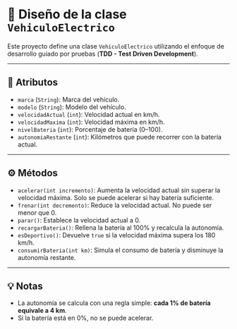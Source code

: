 # 🚗 Diseño de la clase `VehiculoElectrico`

Este proyecto define una clase `VehiculoElectrico` utilizando el enfoque de desarrollo guiado por pruebas (**TDD - Test Driven Development**).

---

## 🧩 Atributos

- `marca` (`String`): Marca del vehículo.
- `modelo` (`String`): Modelo del vehículo.
- `velocidadActual` (`int`): Velocidad actual en km/h.
- `velocidadMaxima` (`int`): Velocidad máxima en km/h.
- `nivelBateria` (`int`): Porcentaje de batería (0–100).
- `autonomiaRestante` (`int`): Kilómetros que puede recorrer con la batería actual.

---

## ⚙️ Métodos

- `acelerar(int incremento)`: Aumenta la velocidad actual sin superar la velocidad máxima. Solo se puede acelerar si hay batería suficiente.
- `frenar(int decremento)`: Reduce la velocidad actual. No puede ser menor que 0.
- `parar()`: Establece la velocidad actual a 0.
- `recargarBateria()`: Rellena la batería al 100% y recalcula la autonomía.
- `esDeportivo()`: Devuelve `true` si la velocidad máxima supera los 180 km/h.
- `consumirBateria(int km)`: Simula el consumo de batería y disminuye la autonomía restante.

---

## 💡 Notas

- La autonomía se calcula con una regla simple: **cada 1% de batería equivale a 4 km**.
- Si la batería está en 0%, no se puede acelerar.
